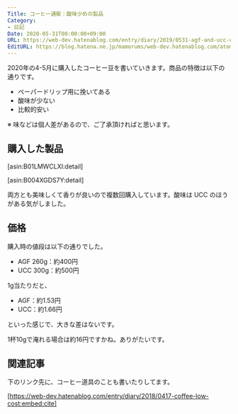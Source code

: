 ```yaml
---
Title: コーヒー通販：酸味少めの製品
Category:
- 日記
Date: 2020-05-31T00:00:00+09:00
URL: https://web-dev.hatenablog.com/entry/diary/2019/0531-agf-and-ucc-coffee
EditURL: https://blog.hatena.ne.jp/mamorums/web-dev.hatenablog.com/atom/entry/26006613574579883
---
```


2020年の4-5月に購入したコーヒー豆を書いていきます。商品の特徴は以下の通りです。

- ペーパードリップ用に挽いてある
- 酸味が少ない
- 比較的安い

※ 味などは個人差があるので、ご了承頂ければと思います。


## 購入した製品
[asin:B01LMWCLXI:detail]

[asin:B004XGDS7Y:detail]

両方とも美味しくて香りが良いので複数回購入しています。酸味は UCC のほうがある気がしました。


## 価格
購入時の値段は以下の通りでした。

- AGF 260g：約400円
- UCC 300g：約500円

1g当たりだと、

- AGF：約1.53円
- UCC：約1.66円

といった感じで、大きな差はないです。

1杯10gで淹れる場合は約16円ですかね。ありがたいです。


## 関連記事
下のリンク先に、コーヒー道具のことも書いたりしてます。

[https://web-dev.hatenablog.com/entry/diary/2018/0417-coffee-low-cost:embed:cite]

